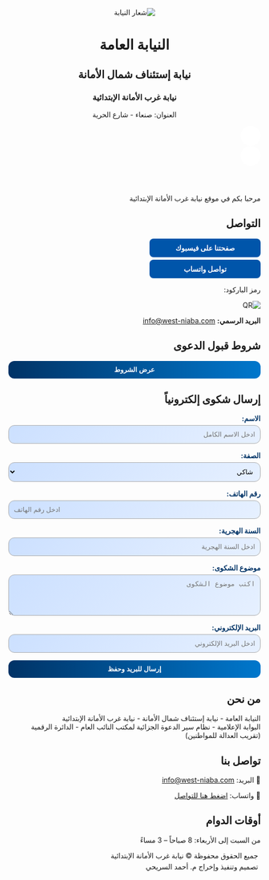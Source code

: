 <!DOCTYPE html>
<html lang="ar" dir="rtl">
<head>
<meta charset="UTF-8">
<title>النيابة العامة - نيابة إستئناف شمال الأمانة</title>
<style>
/* الخط العربي العصري */
@import url('https://fonts.googleapis.com/css2?family=Cairo:wght@300;400;500;700&display=swap');

/* الخطوط الأساسية */
body {
    font-family: 'Cairo', Tahoma, Geneva, Verdana, sans-serif;
    margin:0;
    background:#f0f4fa;
}

/* رأس الصفحة ثابت */
header {
    background: linear-gradient(135deg,#003366,#0055aa);
    color:#fff;
    padding:30px 20px;
    display:flex;
    align-items:center;
    justify-content:space-between;
    width:100vw;
    box-sizing:border-box;
    position: sticky;
    top: 0;
    z-index: 1000;
    flex-wrap: wrap;
}

.header-container {
    display:flex;
    align-items:center;
    gap:20px;
    text-align:center;
    flex-wrap: wrap;
}

header .logo {
    width:80px;
    opacity:0.3;
}

.header-text h1 {
    font-size:1.8em;
    margin:0;
    font-weight:bold;
}

.header-text h2 {
    font-size:1.3em;
    margin:3px 0;
    font-weight:500;
    color:#fff; /* اجعل النص أبيض */
}

.header-text h3 {
    font-size:1.1em;
    margin:3px 0;
    font-weight:400;
}

.header-text .address {
    font-size:0.95em;
    margin-top:5px;
    font-weight:300;
    opacity:0.8;
}

/* أيقونات التواصل السريعة */
.quick-links {
    display:flex;
    gap:10px;
    align-items:center;
}
.quick-links a {
    display:block;
    width:40px;
    height:40px;
    border-radius:50%;
    background:#fff;
    text-align:center;
    line-height:40px;
    font-size:20px;
    color:#003366;
    text-decoration:none;
    transition: all 0.3s;
}
.quick-links a:hover {
    background:#0077cc;
    color:#fff;
}

/* شريط الترحيب */
.marquee {
  overflow: hidden;
  white-space: nowrap;
  box-sizing: border-box;
  background:#0077cc;
  color:#fff;
}

.marquee p {
  display: inline-block;
  padding-left: 100%;
  animation: marquee 15s linear infinite;
  font-weight:bold;
  font-size:1em;
  padding:10px 0;
}

@keyframes marquee {
  0% { transform: translateX(0%); }
  100% { transform: translateX(-100%); }
}

/* الأقسام */
.section {
    background:#fff;
    margin:20px;
    padding:20px;
    border-radius:12px;
    box-shadow:0 4px 6px rgba(0,0,0,0.1);
}

h2 {color:#003366;}
.field {margin-bottom:15px;}
label {display:block;margin-bottom:5px;color:#003366;font-weight:bold;}
input, select, textarea, button {
    width:100%;
    padding:10px;
    border-radius:12px;
    border:1px solid #aaa;
    box-sizing:border-box;
    background:linear-gradient(135deg,#cce0ff,#e6f0ff);
}
button {
    background: linear-gradient(90deg,#003366,#0077cc);
    color:#fff;
    border:none;
    cursor:pointer;
    font-weight:bold;
}
button:hover {background: linear-gradient(90deg,#0055aa,#0099ff);}

.links {display:flex;justify-content:space-around;margin:15px 0;flex-wrap:wrap;}
.links a {
    display:block;
    background:#0055aa;
    color:white;
    text-decoration:none;
    padding:10px;
    border-radius:8px;
    width:40%;
    text-align:center;
    font-weight:bold;
    margin:5px 0;
}
.links a:hover {background:#003366;}

.barcode{text-align:center;margin-top:20px;}
.barcode img{max-width:100%; height:auto;}

#savedMsg{color:green;font-weight:bold;margin-top:10px;}

/* الفوتر */
footer {
    background:#003366;
    color:white;
    padding:20px;
    text-align:center;
    font-size:14px;
}
footer p{margin:5px;}

/* Responsive */
@media (max-width:600px){
  .header-text h1 {font-size:1.5em;}
  .header-text h2 {font-size:1.2em;}
  .header-text h3 {font-size:1em;}
  .header-text .address {font-size:0.9em;}
  .links a {width:80%;}
  .quick-links {justify-content:center;}
}
</style>
<!-- أيقونات فونت ممتازة -->
<link rel="stylesheet" href="https://cdnjs.cloudflare.com/ajax/libs/font-awesome/6.4.0/css/all.min.css">
</head>
<body>

<header>
  <div class="header-container">
    <img src="https://i.imgur.com/3X9MsdY.png" alt="شعار النيابة" class="logo">
    <div class="header-text">
      <h1>النيابة العامة</h1>
      <h2>نيابة إستئناف شمال الأمانة</h2>
      <h3>نيابة غرب الأمانة الإبتدائية</h3>
      <p class="address">العنوان: صنعاء - شارع الحرية</p>
    </div>
  </div>
  <div class="quick-links">
    <a href="https://facebook.com" target="_blank"><i class="fab fa-facebook-f"></i></a>
    <a href="https://wa.me/967778940199" target="_blank"><i class="fab fa-whatsapp"></i></a>
  </div>
</header>

<div class="marquee">
  <p>مرحبا بكم في موقع نيابة غرب الأمانة الإبتدائية</p>
</div>

<div class="section">
<h2>التواصل</h2>
<div class="links">
    <a href="https://facebook.com" target="_blank">صفحتنا على فيسبوك</a>
    <a href="https://wa.me/967778940199" target="_blank">تواصل واتساب</a>
</div>
<div class="barcode">
    <p>رمز الباركود:</p>
    <img src="https://api.qrserver.com/v1/create-qr-code/?size=120x120&data=https://facebook.com" alt="QR">
</div>
<p><b>البريد الرسمي:</b> <a href="mailto:info@west-niaba.com">info@west-niaba.com</a></p>
</div>

<div class="section">
<h2>شروط قبول الدعوى</h2>
<button onclick="alert('١- تقديم شكوى واضحة\\n٢- إرفاق المستندات\\n٣- ذكر السنة الهجرية\\n٤- ذكر بيانات الشاكي كاملة')">عرض الشروط</button>
</div>

<div class="section">
<h2>إرسال شكوى إلكترونياً</h2>
<form id="complaintForm">
    <div class="field">
        <label>الاسم:</label>
        <input type="text" id="name" placeholder="ادخل الاسم الكامل" required>
    </div>
    <div class="field">
        <label>الصفة:</label>
        <select id="role">
            <option value="شاكي">شاكي</option>
            <option value="مشكو به">مشكو به</option>
        </select>
    </div>
    <div class="field">
        <label>رقم الهاتف:</label>
        <input type="tel" id="phone" placeholder="ادخل رقم الهاتف" required>
    </div>
    <div class="field">
        <label>السنة الهجرية:</label>
        <input type="text" id="year" placeholder="ادخل السنة الهجرية" required>
    </div>
    <div class="field">
        <label>موضوع الشكوى:</label>
        <textarea id="subject" rows="4" placeholder="اكتب موضوع الشكوى" required></textarea>
    </div>
    <div class="field">
        <label>البريد الإلكتروني:</label>
        <input type="email" id="email" placeholder="ادخل البريد الإلكتروني" required>
    </div>
    <button type="submit">إرسال للبريد وحفظ</button>
</form>
<div id="savedMsg"></div>
</div>

<div class="section">
<h2>من نحن</h2>
<p>النيابة العامة - نيابة إستئناف شمال الأمانة - نيابة غرب الأمانة الإبتدائية<br>
البوابة الإعلامية - نظام سير الدعوة الجزائية لمكتب النائب العام - الدائرة الرقمية<br>
(تقريب العدالة للمواطنين)</p>
</div>

<div class="section">
<h2>تواصل بنا</h2>
<p>📧 البريد: <a href="mailto:info@west-niaba.com">info@west-niaba.com</a></p>
<p>💬 واتساب: <a href="https://wa.me/967778940199">اضغط هنا للتواصل</a></p>
</div>

<div class="section">
<h2>أوقات الدوام</h2>
<p>من السبت إلى الأربعاء: 8 صباحاً – 3 مساءً</p>
</div>

<footer>
<p>جميع الحقوق محفوظة &copy; نيابة غرب الأمانة الإبتدائية</p>
<p>تصميم وتنفيذ وإخراج م. أحمد السريحي</p>
</footer>

<script>
document.getElementById('complaintForm').addEventListener('submit', function(e){
    e.preventDefault();
    const data = {
        name: document.getElementById('name').value,
        role: document.getElementById('role').value,
        phone: document.getElementById('phone').value,
        year: document.getElementById('year').value,
        subject: document.getElementById('subject').value,
        email: document.getElementById('email').value,
        date: new Date().toLocaleString()
    };
    let all = JSON.parse(localStorage.getItem('complaints') || '[]');
    all.push(data);
    localStorage.setItem('complaints', JSON.stringify(all));
    document.getElementById('savedMsg').innerText = '✅ تم حفظ الشكوى وإرسالها بنجاح';
    const body = `الاسم: ${data.name}%0D%0Aالصفة: ${data.role}%0D%0Aرقم الهاتف: ${data.phone}%0D%0Aالسنة الهجرية: ${data.year}%0D%0Aالموضوع: ${data.subject}%0D%0Aالبريد: ${data.email}`;
    window.location.href = `mailto:info@west-niaba.com?subject=شكوى جديدة&body=${body}`;
    this.reset();
});
</script>

</body>
</html>
